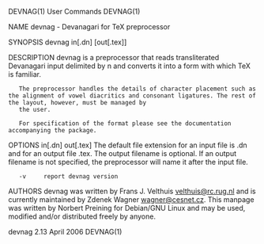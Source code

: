 DEVNAG(1)                                                                             User Commands                                                                             DEVNAG(1)

NAME
       devnag - Devanagari for TeX preprocessor

SYNOPSIS
       devnag in[.dn] [out[.tex]]

DESCRIPTION
       devnag is a preprocessor that reads transliterated Devanagari input delimited by n and converts it into a form with which TeX is familiar.

       The preprocessor handles the details of character placement such as the alignment of vowel diacritics and consonant ligatures. The rest of the layout, however, must be managed by
       the user.

       For specification of the format please see the documentation accompanying the package.

OPTIONS
       in[.dn] out[.tex]
              The default file extension for an input file is .dn and for an output file .tex. The output filename is optional. If an output filename is not specified, the  preprocessor
              will name it after the input file.

       -v     report devnag version

AUTHORS
       devnag  was  written  by Frans J. Velthuis <velthuis@rc.rug.nl> and is currently maintained by Zdenek Wagner <wagner@cesnet.cz>.  This manpage was written by Norbert Preining for
       Debian/GNU Linux and may be used, modified and/or distributed freely by anyone.

devnag 2.13                                                                             April 2006                                                                              DEVNAG(1)
